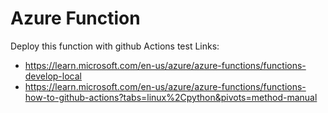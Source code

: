 # Azure Function

Deploy this function with github Actions
test
Links:
- https://learn.microsoft.com/en-us/azure/azure-functions/functions-develop-local
- https://learn.microsoft.com/en-us/azure/azure-functions/functions-how-to-github-actions?tabs=linux%2Cpython&pivots=method-manual
